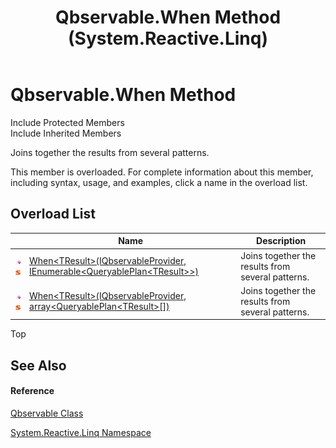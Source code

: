 ﻿---
title: Qbservable.When Method  (System.Reactive.Linq)
TOCTitle: When Method
ms:assetid: Overload:System.Reactive.Linq.Qbservable.When
ms:mtpsurl: https://msdn.microsoft.com/en-us/library/system.reactive.linq.qbservable.when(v=VS.103)
ms:contentKeyID: 36069455
ms.date: 06/28/2011
mtps_version: v=VS.103
f1_keywords:
- System.Reactive.Linq.Qbservable.When
- System.Reactive.Linq.Qbservable.When``1
dev_langs:
- CSharp
- JScript
- VB
- FSharp
---

# Qbservable.When Method

Include Protected Members  
Include Inherited Members  

Joins together the results from several patterns.

This member is overloaded. For complete information about this member, including syntax, usage, and examples, click a name in the overload list.

## Overload List

<table>
<thead>
<tr class="header">
<th> </th>
<th>Name</th>
<th>Description</th>
</tr>
</thead>
<tbody>
<tr class="odd">
<td><img src="images\Hh303103.pubmethod(en-us,VS.103).gif" title="Public method" alt="Public method" /><img src="images\Hh244319.static(en-us,VS.103).gif" title="Static member" alt="Static member" /></td>
<td><a href="https://msdn.microsoft.com/en-us/library/m:system.reactive.linq.qbservable.when%60%601(system.reactive.linq.iqbservableprovider%2csystem.collections.generic.ienumerable%7bsystem.reactive.joins.queryableplan%7b%60%600%7d%7d)(v=VS.103)">When&lt;TResult&gt;(IQbservableProvider, IEnumerable&lt;QueryablePlan&lt;TResult&gt;&gt;)</a></td>
<td>Joins together the results from several patterns.</td>
</tr>
<tr class="even">
<td><img src="images\Hh303103.pubmethod(en-us,VS.103).gif" title="Public method" alt="Public method" /><img src="images\Hh244319.static(en-us,VS.103).gif" title="Static member" alt="Static member" /></td>
<td><a href="https://msdn.microsoft.com/en-us/library/m:system.reactive.linq.qbservable.when%60%601(system.reactive.linq.iqbservableprovider%2csystem.reactive.joins.queryableplan%7b%60%600%7d%5b%5d)(v=VS.103)">When&lt;TResult&gt;(IQbservableProvider, array&lt;QueryablePlan&lt;TResult&gt;[])</a></td>
<td>Joins together the results from several patterns.</td>
</tr>
</tbody>
</table>

Top

## See Also

#### Reference

[Qbservable Class](hh211693\(v=vs.103\).md)

[System.Reactive.Linq Namespace](hh211929\(v=vs.103\).md)


